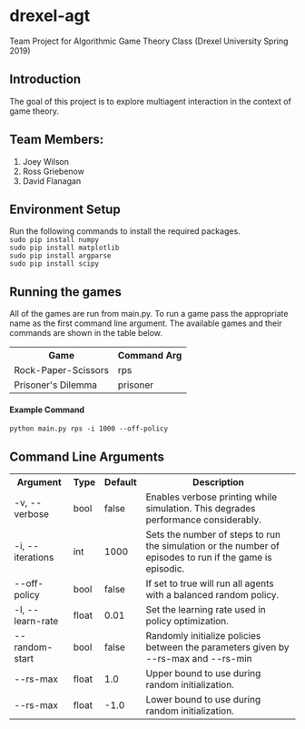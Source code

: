 # drexel-agt
Team Project for Algorithmic Game Theory Class (Drexel University Spring 2019)

<h2>Introduction</h2>
The goal of this project is to explore multiagent interaction in the context of game theory.

<h2>Team Members:</h2>
<ol>
  <li>Joey Wilson</li>
  <li>Ross Griebenow</li>
  <li>David Flanagan</li>
</ol>

<h2>Environment Setup</h2>
Run the following commands to install the required packages.</br>
<code>sudo pip install numpy</code></br>
<code>sudo pip install matplotlib</code></br>
<code>sudo pip install argparse</code></br>
<code>sudo pip install scipy</code></br>

<h2>Running the games</h2>
All of the games are run from main.py.  To run a game pass the appropriate name as the first command line argument.  The available games and their commands are shown in the table below.</br>
<table>
  <tr><th>Game</th><th>Command Arg</th></tr>
  <tr><td>Rock-Paper-Scissors</td><td>rps</td></tr>
  <tr><td>Prisoner's Dilemma</td><td>prisoner</td></tr>
</table>
<h4>Example Command</h4>
<code>python main.py rps -i 1000 --off-policy</code>
<h2>Command Line Arguments</h2>
<table>
  <tr><th>Argument</th><th>Type</th><th>Default</th><th>Description</th></tr>
  <tr><td>-v, --verbose</td><td>bool</td><td>false</td><td>Enables verbose printing while simulation.  This degrades performance considerably.</td>
  <tr><td>-i, --iterations</td><td>int</td><td>1000</td><td>Sets the number of steps to run the simulation or the number of episodes to run if the game is episodic.</td></tr>
  <tr><td>--off-policy</td><td>bool</td><td>false</td><td>If set to true will run all agents with a balanced random policy.</td></tr>
  <tr><td>-l, --learn-rate</td><td>float</td><td>0.01</td><td>Set the learning rate used in policy optimization.</td></tr>
  <tr><td>--random-start</td><td>bool</td><td>false</td><td>Randomly initialize policies between the parameters given by --rs-max and --rs-min</td></tr>
  <tr><td>--rs-max</td><td>float</td><td>1.0</td><td>Upper bound to use during random initialization.</td></tr>
  <tr><td>--rs-max</td><td>float</td><td>-1.0</td><td>Lower bound to use during random initialization.</td></tr>
</table>
